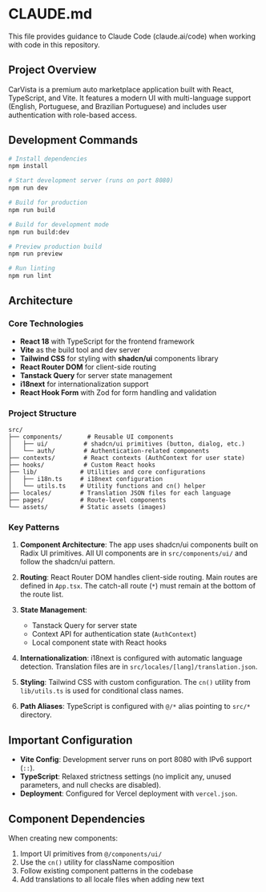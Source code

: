 # CLAUDE.md

This file provides guidance to Claude Code (claude.ai/code) when working with code in this repository.

## Project Overview

CarVista is a premium auto marketplace application built with React, TypeScript, and Vite. It features a modern UI with multi-language support (English, Portuguese, and Brazilian Portuguese) and includes user authentication with role-based access.

## Development Commands

```bash
# Install dependencies
npm install

# Start development server (runs on port 8080)
npm run dev

# Build for production
npm run build

# Build for development mode
npm run build:dev

# Preview production build
npm run preview

# Run linting
npm run lint
```

## Architecture

### Core Technologies
- **React 18** with TypeScript for the frontend framework
- **Vite** as the build tool and dev server
- **Tailwind CSS** for styling with **shadcn/ui** components library
- **React Router DOM** for client-side routing
- **Tanstack Query** for server state management
- **i18next** for internationalization support
- **React Hook Form** with Zod for form handling and validation

### Project Structure

```
src/
├── components/       # Reusable UI components
│   ├── ui/          # shadcn/ui primitives (button, dialog, etc.)
│   └── auth/        # Authentication-related components
├── contexts/        # React contexts (AuthContext for user state)
├── hooks/           # Custom React hooks
├── lib/            # Utilities and core configurations
│   ├── i18n.ts     # i18next configuration
│   └── utils.ts    # Utility functions and cn() helper
├── locales/        # Translation JSON files for each language
├── pages/          # Route-level components
└── assets/         # Static assets (images)
```

### Key Patterns

1. **Component Architecture**: The app uses shadcn/ui components built on Radix UI primitives. All UI components are in `src/components/ui/` and follow the shadcn/ui pattern.

2. **Routing**: React Router DOM handles client-side routing. Main routes are defined in `App.tsx`. The catch-all route (`*`) must remain at the bottom of the route list.

3. **State Management**: 
   - Tanstack Query for server state
   - Context API for authentication state (`AuthContext`)
   - Local component state with React hooks

4. **Internationalization**: i18next is configured with automatic language detection. Translation files are in `src/locales/[lang]/translation.json`.

5. **Styling**: Tailwind CSS with custom configuration. The `cn()` utility from `lib/utils.ts` is used for conditional class names.

6. **Path Aliases**: TypeScript is configured with `@/*` alias pointing to `src/*` directory.

## Important Configuration

- **Vite Config**: Development server runs on port 8080 with IPv6 support (`::`).
- **TypeScript**: Relaxed strictness settings (no implicit any, unused parameters, and null checks are disabled).
- **Deployment**: Configured for Vercel deployment with `vercel.json`.

## Component Dependencies

When creating new components:
1. Import UI primitives from `@/components/ui/`
2. Use the `cn()` utility for className composition
3. Follow existing component patterns in the codebase
4. Add translations to all locale files when adding new text